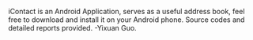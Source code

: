 iContact is an Android Application, serves as a useful address book, feel free to download and install it on your Android phone. 
Source codes and detailed reports provided.
-Yixuan Guo.
